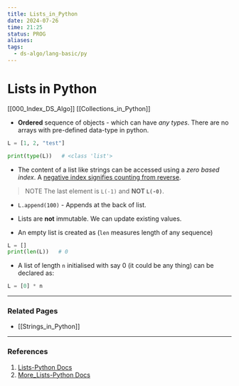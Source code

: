 ```yaml
---
title: Lists_in_Python
date: 2024-07-26
time: 21:25
status: PROG
aliases: 
tags:
  - ds-algo/lang-basic/py
---
```

# Lists in Python

[[000_Index_DS_Algo]]
[[Collections_in_Python]]

- **Ordered** sequence of objects - which can have _any types_. There are no arrays with pre-defined data-type in python.

```python
L = [1, 2, "test"]

print(type(L))   # <class 'list'>
```

- The content of a list like strings can be accessed using a _zero based index_. A <u>negative index signifies counting from reverse</u>.

> NOTE
> The last element is  `L(-1)` and **NOT `L(-0)`**.

- `L.append(100)` - Appends at the back of list.

- Lists are **not** immutable. We can update existing values.

- An empty list is created as (`len` measures length of any sequence)

```python
L = []
print(len(L))   # 0
```

- A list of length `n` initialised with say 0 (it could be any thing) can
  be declared as:

```python
L = [0] * n
```


---
### Related Pages

- [[Strings_in_Python]]

---
### References

1. [Lists-Python Docs](https://docs.python.org/3/tutorial/introduction.html#lists)
2. [More_Lists-Python Docs](https://docs.python.org/3/tutorial/datastructures.html#more-on-lists)
